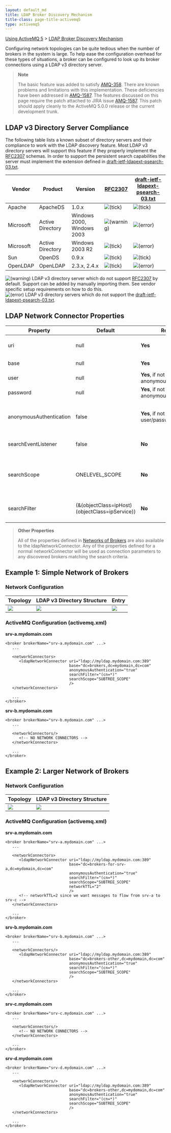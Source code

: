 ```yaml
---
layout: default_md
title: LDAP Broker Discovery Mechanism 
title-class: page-title-activemq5
type: activemq5
---
```


[Using ActiveMQ 5](using-activemq-5) > [LDAP Broker Discovery Mechanism](ldap-broker-discovery-mechanism)


Configuring network topologies can be quite tedious when the number of brokers in the system is large. To help ease the configuration overhead for these types of situations, a broker can be configured to look up its broker connections using a LDAP v3 directory server.

> **Note**
> 
> The basic feature was added to satisfy [AMQ-358](https://issues.apache.org/activemq/browse/AMQ-358). There are known problems and limitations with this implementation. These deficiencies have been addressed in [AMQ-1587](https://issues.apache.org/activemq/browse/AMQ-1587). The features discussed on this page require the patch attached to JIRA issue [AMQ-1587](https://issues.apache.org/activemq/browse/AMQ-1587). This patch should apply cleanly to the ActiveMQ 5.0.0 release or the current development trunk.

LDAP v3 Directory Server Compliance
-----------------------------------

The following table lists a known subset of directory servers and their compliance to work with the LDAP discovery feature. Most LDAP v3 directory servers will support this feature if they properly implement the [RFC2307](http://www.ietf.org/rfc/rfc2307.txt) schemas. In order to support the persistent search capabilities the server must implement the extension defined in [draft-ietf-ldapext-psearch-03.txt](http://www.ietf.org/proceedings/01aug/I-D/draft-ietf-ldapext-psearch-03.txt).

Vendor|Product|Version|[RFC2307](http://www.ietf.org/rfc/rfc2307.txt)|[draft-ietf-ldapext-psearch-03.txt](http://www.ietf.org/proceedings/01aug/I-D/draft-ietf-ldapext-psearch-03.txt)
---|---|---|---|---
Apache|ApacheDS|1.0.x|![(tick)](assets/img/check.png)|![(tick)](assets/img/check.png)
Microsoft|Active Directory|Windows 2000, Windows 2003|![(warning)](assets/img/warning.png)|![(error)](assets/img/error.png)
Microsoft|Active Directory|Windows 2003 R2|![(tick)](assets/img/check.png)|![(error)](assets/img/error.png)
Sun|OpenDS|0.9.x|![(tick)](assets/img/check.png)|![(tick)](assets/img/check.png)
OpenLDAP|OpenLDAP|2.3.x, 2.4.x|![(tick)](assets/img/check.png)|![(error)](assets/img/error.png)

![(warning)](assets/img/warning.png) LDAP v3 directory server which do not support [RFC2307](http://www.ietf.org/rfc/rfc2307.txt) by default. Support can be added by manually importing them. See vendor specific setup requirements on how to do this.  
![(error)](assets/img/error.png) LDAP v3 directory servers which do not support the [draft-ietf-ldapext-psearch-03.txt](http://www.ietf.org/proceedings/01aug/I-D/draft-ietf-ldapext-psearch-03.txt).

LDAP Network Connector Properties
---------------------------------

Property|Default|Required|Description
---|---|---|---
uri|null|**Yes**|The URI of the LDAP v3 Server to connect to (i.e. ldap://host:port, failover://(ldap://host1:port,ldap://host2:port).
base|null|**Yes**|The RDN base used as the root for the search criteria.
user|null|**Yes**, if not using anonymousAuthentication|The username needed to bind to the server.
password|null|**Yes**, if not using anonymousAuthentication|The password needed to bind to the server.
anonymousAuthentication|false|**Yes**, if not using user/password|Enable if you want to bind to the server anonymously. This is recommended over using user/password properties since your login credentials will not be stored in an unencrypted XML file.
searchEventListener|false|**No**|Enable if you want the broker to stay in sync with changes made to entries matching the search criteria.
searchScope|ONELEVEL_SCOPE|**No**|Can be any of search scopes defined by javax.naming.directory.SearchControls class. OBJECT_SCOPE - search the named object defined by base. ONELEVEL_SCOPE - search one level of the base. SUBTREE_SCOPE - search entire subtree rooted at the base.
searchFilter|(&(objectClass=ipHost)(objectClass=ipService))|**No**|Can be any filter that conforms to [RFC2254](http://www.ietf.org/rfc/rfc2254.txt). If a custom one is specified the actual search filter used will be (&(&(objectClass=ipHost)(objectClass=ipService))(USER CUSTOM))

> **Other Properties**
> 
> All of the properties defined in [Networks of Brokers](http://activemq.apache.orgFeatures/Clustering/networks-of-brokers) are also available to the ldapNetworkConnector. Any of the properties defined for a normal networkConnector will be used as connection parameters to any discovered brokers matching the search criteria.

Example 1: Simple Network of Brokers
------------------------------------

### Network Configuration

Topology|LDAP v3 Directory Structure|Entry
---|---|---
![](assets/img/Example1-Topology.jpg)|![](assets/img/Example1-DirectoryStructure.jpg)|![](assets/img/Example1-Entry.jpg)

### ActiveMQ Configuration (activemq.xml)

**srv-a.mydomain.com**
```
<broker brokerName="srv-a.mydomain.com" ...>
   ...

   <networkConnectors>
      <ldapNetworkConnector uri="ldap://myldap.mydomain.com:389"
                            base="dc=brokers,dc=mydomain,dc=com"
                            anonymousAuthentication="true"
                            searchFilter="(cn=*)"
                            searchScope="SUBTREE_SCOPE"
                            />
   </networkConnectors>

   ...
</broker>
```

**srv-b.mydomain.com**
```
<broker brokerName="srv-b.mydomain.com" ...>
   ...

   <networkConnectors/>
      <!-- NO NETWORK CONNECTORS -->
   </networkConnectors>

   ...
</broker>
```

Example 2: Larger Network of Brokers
------------------------------------

### Network Configuration

Topology|LDAP v3 Directory Structure
---|---
![](assets/img/Example2-Topology.jpg)|![](assets/img/Example2-DirectoryStructure.jpg)

### ActiveMQ Configuration (activemq.xml)

**srv-a.mydomain.com**
```
<broker brokerName="srv-a.mydomain.com" ...>
   ...

   <networkConnectors>
      <ldapNetworkConnector uri="ldap://myldap.mydomain.com:389"
                            base="dc=brokers-for-srv-a,dc=mydomain,dc=com"
                            anonymousAuthentication="true"
                            searchFilter="(cn=*)"
                            searchScope="SUBTREE_SCOPE"
                            networkTTL="2"
                            />
      <!-- networkTTL=2 since we want messages to flow from srv-a to srv-c -->
   </networkConnectors>

   ...
</broker>
```

**srv-b.mydomain.com**
```
<broker brokerName="srv-b.mydomain.com" ...>
   ...

   <networkConnectors/>
      <ldapNetworkConnector uri="ldap://myldap.mydomain.com:389"
                            base="dc=brokers-other,dc=mydomain,dc=com"
                            anonymousAuthentication="true"
                            searchFilter="(cn=*)"
                            searchScope="SUBTREE_SCOPE"
                            />
   </networkConnectors>

   ...
</broker>
```

**srv-c.mydomain.com**
```
<broker brokerName="srv-c.mydomain.com" ...>
   ...

   <networkConnectors/>
      <!-- NO NETWORK CONNECTORS -->
   </networkConnectors>

   ...
</broker>
```

**srv-d.mydomain.com**
```
<broker brokerName="srv-d.mydomain.com" ...>
   ...

   <networkConnectors/>
      <ldapNetworkConnector uri="ldap://myldap.mydomain.com:389"
                            base="dc=brokers-other,dc=mydomain,dc=com"
                            anonymousAuthentication="true"
                            searchFilter="(cn=*)"
                            searchScope="SUBTREE_SCOPE"
                            />
   </networkConnectors>

   ...
</broker>
```
